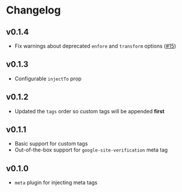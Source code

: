 # Changelog

## v0.1.4
- Fix warnings about deprecated `enfore` and `transform` options ([#15](https://github.com/byr0n3/vite-plugin-meta-tags/issues/15))

## v0.1.3

- Configurable `injectTo` prop

## v0.1.2

- Updated the `tags` order so custom tags will be appended **first**

## v0.1.1

- Basic support for custom tags
- Out-of-the-box support for `google-site-verification` meta tag

## v0.1.0

- `meta` plugin for injecting meta tags
